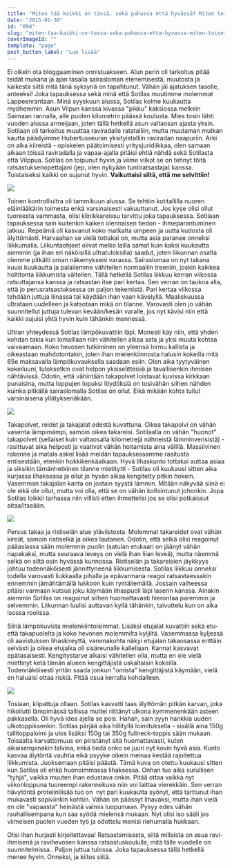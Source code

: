 ```yaml
---
title: "Miten tää kaikki on tässä, sekä pahassa että hyvässä? Miten toiset on kiinni elämässä."
date: "2015-01-30"
id: "894"
slug: "miten-taa-kaikki-on-tassa-seka-pahassa-etta-hyvassa-miten-toiset-on-kiinni-elamassa"
coverImageId: ""
template: "page"
post_button_label: "Lue lisää"
---
```


Ei oikein ota bloggaaminen onnistuakseen. Alun perin oli tarkoitus pitää teidät mukana ja ajan tasalla sairasloman etenemisestä, muutosta ja kaikesta siitä mitä tänä syksynä on tapahtunut. Vähän jäi ajatuksen tasolle, anteeksi! Joka tapauksessa sekä minä että Sotilas muutimme molemmat Lappeenrantaan. Minä syyskuun alussa, Sotilas kolme kuukautta myöhemmin. Asun Vilpun kanssa kivassa "pikku" kaksiossa melkein Saimaan rannalla, alle puolen kilometrin päässä koulusta. Mies tosin lähti vuoden alussa armeijaan, joten tällä hetkellä asun valtaosan ajasta yksin. Sotilaan oli tarkoitus muuttaa raviradalle ratatalliin, mutta muutaman mutkan kautta päädyimme Hubertusseuran yksityistalliin raviradan naapuriin. Arki on aika kiireistä - opiskelen päätoimisesti yritysjuridiikkaa, olen samaan aikaan töissä raviradalla ja vapaa-ajalla pitäisi ehtiä nähdä sekä Sotilasta että Vilppua. Sotilas on toipunut hyvin ja viime viikot se on tehnyt töitä ratsastuksenopettajani (jep, olen nykyään tuntiratsastaja) kanssa. Toistaiseksi kaikki on sujunut hyvin. **Vaikuttaisi siltä, että me selvittiin!**

  

[![](images/b6.png)](http://4.bp.blogspot.com/-mTk63V6qbB8/VMunvR1L3EI/AAAAAAAAJM4/m-F_9KVfVmY/s1600/b6.png)

  

Toinen kontrolliultra oli tammikuun alussa. Se tehtiin kotitallilla nuoren eläinlääkärin toimesta enkä varsinaisesti vakuuttunut. Jos kyse olisi ollut tuoreesta vammasta, olisi klinikkareissu tarvittu joka tapauksessa. Sotilaan tapauksessa sain kuitenkin kaiken olennaisen tiedon - ihmeparantuminen jatkuu. Repeämä oli kasvanut koko matkalta umpeen ja uutta kudosta oli älyttömästi. Harvaahan se vielä tottakai on, mutta asia paranee onneksi liikkumalla. Liikuntaohjeet olivat melko lailla samat kuin kaksi kuukautta aiemmin (ja ihan eri näköisillä ultratuloksilla) saadut, joten liikunnan osalta olemme pitkälti oman näkemykseni varassa. Sairaslomaa on nyt takana kuusi kuukautta ja palailemme vähitellen normaaliin treeniin, joskin kaikkea holtitonta liikkumista vältellen. Tällä hetkellä Sotilas liikkuu kerran viikossa ratsuttajansa kanssa ja ratsastan itse pari kertaa. Sen verran on taukoa alla, että jo perusratsastuksessa on paljon tekemistä. Pari kertaa viikossa tehdään juttuja liinassa tai käydään ihan vaan kävelyllä. Maaliskuussa ultrataan uudelleen ja katsotaan mikä on tilanne. Varovasti olen jo vähän suunnitellut juttuja tulevan kevään/kesän varalle, jos nyt kävisi niin että kaikki sujuisi yhtä hyvin kuin tähänkin mennessä.

  

Ultran yhteydessä Sotilas lämpökuvattiin läpi. Monesti käy niin, että yhden kohdan takia kun lomaillaan niin vähitellen alkaa sata ja yksi muuta kohtaa vaivaamaan. Koko hevosen tutkiminen on yleensä hirmu kallista ja oikeastaan mahdotontakin, joten ihan mielenkiinnosta halusin kokeilla mitä 65e maksavalla lämpökuvauksella saadaan esiin. Olen aika tyytyväinen kokeiluuni, tuloksetkin ovat helpon yksiselitteisiä ja tavallisenkin ihmisen nähtävissä. Odotin, että vähintään takapolvet loistavat kuvissa kirkkaan punaisina, mutta loppujen lopuksi löydöksiä on tosivähän siihen nähden kuinka pitkällä sairaslomalla Sotilas on ollut. Eikä mikään kohta tullut varsinaisena yllätyksenäkään.

  

[![](images/2.png)](http://2.bp.blogspot.com/-MCwxH3qYclo/VMuzlHe4rLI/AAAAAAAAJNg/6YNS9bZfRAU/s1600/2.png)

  

Takapolvet, reidet ja takajalat edestä kuvattuna. Oikea takapolvi on vähän vasenta lämpimämpi, samoin oikea takareisi. Sotilaalla on vähän "huonot" takapolvet (sellaiset kuin valtaosalla kilometrejä nähneistä lämminverisistä) - rasittuvat aika helposti ja vaativat vähän hoitamista aina välillä. Massiivinen rakenne ja matala askel lisää meidän tapauksessamme rasitusta entisestään, etenkin hokkikenkäaikaan. Hyvä lihaskunto tottakai auttaa asiaa ja siksikin tämänhetkinen tilanne mietitytti - Sotilas oli kuukausi sitten aika kurjassa lihaksessa ja ollut jo hyvän aikaa kengitetty pitkin hokein. Vasemman takajalan kanta on jostain syystä lämmin. Mitään näkyvää siinä ei ole eikä ole ollut, mutta voi olla, että se on vähän kolhiintunut johonkin. Jopa Sotilas loikkii tarhassa niin villisti etten ihmettelisi jos se olisi potkaissut aitaa/itseään.

  

[![](images/1.png)](http://4.bp.blogspot.com/-v0ERdItnSug/VMuzlPIF4tI/AAAAAAAAJNI/THxG8Rrg8Ys/s1600/1.png)

  

Persus takaa ja ristiselän alue yläviistosta. Molemmat takareidet ovat vähän kireät, samoin ristiselkä ja oikea lautanen. Odotin, että selkä olisi reagoinut pääasiassa sään molemmin puolin (satulan etukaari on jäänyt vähän napakaksi, mutta seuraava leveys on vielä ihan liian leveä), mutta näemmä selkä on siltä osin hyvässä kunnossa. Ristiselän ja takareisien jäykkyys johtuu todennäköisesti jännittyneenä liikkumisesta. Sotilas liikkuu _onneksi_ todella varovasti liukkaalla pihalla ja epävarmana reagoi ratsastaessakin ennemmin jämähtämällä lukkoon kuin ryntäilemällä. Jossain vaiheessa pitäisi varmaan kutsua joku käymään lihaspuoli läpi laserin kanssa. Ainakin aiemmin Sotilas on reagoinut siihen huomattavasti hierontaa paremmin ja selvemmin. Liikunnan luulisi auttavan kyllä tähänkin, taivuttelu kun on aika isossa roolissa.

  

Siinä lämpökuvista mielenkiintoisimmat. Lisäksi etujalat kuvattiin sekä etu- että takapuolelta ja koko hevonen molemmilta kyljiltä. Vasemmassa kyljessä oli aavistuksen lihaskireyttä, vammakohta näkyi etujalan takaosassa erittäin selvästi ja oikea etujalka oli sisäreunalle kallellaan. Kannat kasvavat epätasaisesti. Kengitystarve alkaisi vähitellen olla, mutta en ole vielä miettinyt ketä tämän alueen kengittäjistä uskaltaisin kokeilla. Todennäköisesti yritän saada jonkun "omista" kengittäjistä käymään, vielä en haluaisi ottaa riskiä. Pitää osua kerralla kohdalleen.

  

[![](images/b1.png)](http://4.bp.blogspot.com/-QKTfypFtWjE/VMum4PAfzXI/AAAAAAAAJMg/SWve0IewBcM/s1600/b1.png)

  

Tosiaan, klipattuja ollaan. Sotilas kasvatti taas älyttömän pitkän karvan, joka hikoilutti lämpimässä tallissa muttei riittänyt ulkona kymmenenkään asteen pakkasella. Oli hyvä idea ajella se pois. Hahah, sain syyn hankkia uuden ulkotoppiksenkin. Sotilas pärjää aika hillityllä loimituksella - sisällä aina 150g tallitoppaloimi ja ulos lisäksi 150g tai 350g fullneck-toppis sään mukaan. Toisaalta karvattomuus on piristänyt sitä huomattavasti, kuten aikaisempinakin talvina, enkä tiedä onko se juuri nyt kovin hyvä asia. Kunto kasvaa älytöntä vauhtia eikä psyyke oikein meinaa kestää rajoitettua liikkumista. Juoksemaan pitäisi päästä. Tämä kuva on otettu kuukausi sitten kun Sotilas oli ehkä huonoimmassa lihaksessa. Onhan tuo aika surullisen "tyhjä", vaikka muuten ihan edustava onkin. Pitää ottaa vaikka nyt viikonloppuna tuoreempi rakennekuva niin voi laittaa vierekkäin. Sen verran hävytöntä proteiinilisää tuo on  nyt pari kuukautta syönyt, että tarttunut ihan mukavasti sopiviinkin kohtiin. Vähän on päässyt lihavaksi, mutta ihan vielä en ole "vapaasta" heinästä valmis luopumaan. Pysyy edes vähän rauhallisempana kun saa syödä mielensä mukaan. Nyt olisi iso sääli jos viimeisen puolen vuoden työ ja odottelu menisi riehumalla hukkaan.

  

Olisi ihan hurjasti kirjoitettavaa! Ratsastamisesta, siitä millaista on asua ravi-ihmisenä ja ravihevosen kanssa ratsastuskoululla, mitä tälle vuodelle on suunnitelmissa.. Paljon juttua tulossa. Joka tapauksessa tällä hetkellä menee hyvin. Onneksi, ja kiitos siitä.
